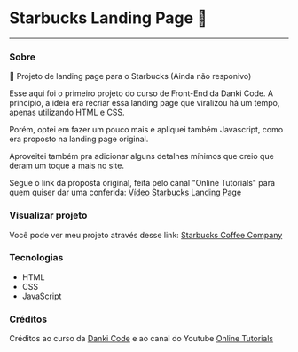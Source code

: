 # Starbucks Landing Page 🥤

___

### Sobre

📍 Projeto de landing page para o Starbucks (Ainda não responivo)

Esse aqui foi o primeiro projeto do curso de Front-End da Danki Code. A princípio, a ideia era recriar essa landing page que viralizou há um tempo, apenas utilizando HTML e CSS.

Porém, optei em fazer um pouco mais e apliquei também Javascript, como era proposto na landing page original.

Aproveitei também pra adicionar alguns detalhes mínimos que creio que deram um toque a mais no site.

Segue o link da proposta original, feita pelo canal "Online Tutorials" para quem quiser dar uma conferida: <a target="_blank" href="https://www.youtube.com/watch?v=91Q6RvKvd7o">Vídeo Starbucks Landing Page</a>


### Visualizar projeto

Você pode ver meu projeto através desse link:
[Starbucks Coffee Company](https://netoodev.github.io/starbucks-projeto)

### Tecnologias

+ HTML
+ CSS
+ JavaScript

### Créditos

Créditos ao curso da [Danki Code](https://cursos.dankicode.com)
e ao canal do Youtube [Online Tutorials](https://www.youtube.com/@OnlineTutorialsYT)
